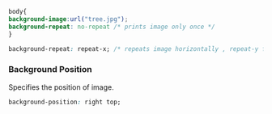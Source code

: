 ```css
body{
background-image:url("tree.jpg");
background-repeat: no-repeat /* prints image only once */
}
```

```css 
background-repeat: repeat-x; /* repeats image horizontally , repeat-y for vertical */  
```

### Background Position 

Specifies the position of image.

```css
background-position: right top;
```

